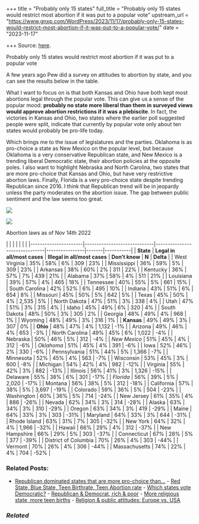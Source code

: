 +++
title = "Probably only 15 states"
full_title = "Probably only 15 states would restrict most abortion if it was put to a popular vote"
upstream_url = "https://www.gnxp.com/WordPress/2023/11/17/probably-only-15-states-would-restrict-most-abortion-if-it-was-put-to-a-popular-vote/"
date = "2023-11-17"

+++
Source: [here](https://www.gnxp.com/WordPress/2023/11/17/probably-only-15-states-would-restrict-most-abortion-if-it-was-put-to-a-popular-vote/).

Probably only 15 states would restrict most abortion if it was put to a popular vote

A few years ago Pew did a survey on attitudes to abortion by state, and you can see the results below in the table.

What I want to focus on is that both Kansas and Ohio have both kept most abortions legal through the popular vote. This can give us a sense of the popular mood: **probably no state more liberal than them in surveyed views would approve abortion restrictions if it was a plebiscite**. In fact, the victories in Kansas and Ohio, two states where the earlier poll suggested people were split, indicate that currently by popular vote only about ten states would probably be pro-life today.

Which brings me to the issue of legislatures and the parties. Oklahoma is as pro-choice a state as New Mexico on the popular level, but because Oklahoma is a very conservative Republican state, and New Mexico is a trending liberal Democratic state, their abortion policies at the opposite poles. I also want to highlight Nebraska and North Carolina, two states that are more pro-choice that Kansas and Ohio, but have very restrictive abortion laws. Finally, Florida is a very pro-choice state despite trending Republican since 2016. I think that Republican trend will be in jeopardy unless the party moderates on the abortion issue. The gap between public sentiment and the law seems too great.

![](https://i0.wp.com/www.gnxp.com/WordPress/wp-content/uploads/2023/11/Screenshot-2023-11-17-at-5.42.15-AM.jpg?resize=640%2C339&ssl=1)

![](https://i0.wp.com/www.gnxp.com/WordPress/wp-content/uploads/2023/11/Screenshot-2023-11-17-at-5.42.15-AM.jpg?resize=640%2C339&ssl=1)

Abortion laws as of Nov 14th 2022

|                      |                             |                               |                |       |           | |----------------------|-----------------------------|-------------------------------|----------------|-------|-----------| | **State**            | **Legal in all/most cases** | **Illegal in all/most cases** | **Don’t know** | **N** | **Delta** | | West Virginia        | 35%                         | 58%                           | 6%             | 309   | 23%       | | Mississippi          | 36%                         | 59%                           | 5%             | 309   | 23%       | | Arkansas             | 38%                         | 60%                           | 2%             | 311   | 22%       | | Kentucky             | 36%                         | 57%                           | 7%             | 439   | 21%       | | Alabama              | 37%                         | 58%                           | 4%             | 511   | 21%       | | Louisiana            | 39%                         | 57%                           | 4%             | 465   | 18%       | | Tennessee            | 40%                         | 55%                           | 5%             | 661   | 15%       | | South Carolina       | 42%                         | 52%                           | 6%             | 495   | 10%       | | Indiana              | 43%                         | 51%                           | 6%             | 654   | 8%        | | Missouri             | 45%                         | 50%                           | 5%             | 642   | 5%        | | Texas                | 45%                         | 50%                           | 4%             | 2,535 | 5%        | | North Dakota         | 47%                         | 51%                           | 3%             | 338   | 4%        | | Utah                 | 47%                         | 51%                           | 3%             | 315   | 4%        | | Idaho                | 45%                         | 49%                           | 6%             | 320   | 4%        | | South Dakota         | 48%                         | 50%                           | 3%             | 305   | 2%        | | Georgia              | 48%                         | 49%                           | 4%             | 968   | 1%        | | Wyoming              | 48%                         | 49%                           | 3%             | 316   | 1%        | | **Kansas**           | 49%                         | 49%                           | 3%             | 307   | 0%        | | **Ohio**             | 48%                         | 47%                           | 4%             | 1,132 | -1%       | | Arizona              | 49%                         | 46%                           | 4%             | 653   | -3%       | | North Carolina       | 49%                         | 45%                           | 6%             | 1,022 | -4%       | | Nebraska             | 50%                         | 46%                           | 5%             | 312   | -4%       | | *New Mexico*         | 51%                         | 45%                           | 4%             | 312   | -6%       | | *Oklahoma*           | 51%                         | 45%                           | 4%             | 391   | -6%       | | Iowa                 | 52%                         | 46%                           | 2%             | 330   | -6%       | | Pennsylvania         | 51%                         | 44%                           | 5%             | 1,366 | -7%       | | Minnesota            | 52%                         | 45%                           | 4%             | 563   | -7%       | | Wisconsin            | 53%                         | 45%                           | 3%             | 600   | -8%       | | Michigan             | 54%                         | 42%                           | 4%             | 982   | -12%      | | Virginia             | 55%                         | 42%                           | 3%             | 882   | -13%      | | Illinois             | 56%                         | 41%                           | 3%             | 1,326 | -15%      | | Delaware             | 55%                         | 38%                           | 6%             | 301   | -17%      | | *Florida*            | 56%                         | 39%                           | 5%             | 2,020 | -17%      | | Montana              | 56%                         | 38%                           | 5%             | 312   | -18%      | | California           | 57%                         | 38%                           | 5%             | 3,697 | -19%      | | Colorado             | 59%                         | 36%                           | 5%             | 504   | -23%      | | Washington           | 60%                         | 36%                           | 5%             | 714   | -24%      | | New Jersey           | 61%                         | 35%                           | 4%             | 886   | -26%      | | Nevada               | 62%                         | 34%                           | 3%             | 314   | -28%      | | Alaska               | 63%                         | 34%                           | 3%             | 310   | -29%      | | Oregon               | 63%                         | 34%                           | 3%             | 419   | -29%      | | Maine                | 64%                         | 33%                           | 3%             | 303   | -31%      | | Maryland             | 64%                         | 33%                           | 3%             | 644   | -31%      | | Rhode Island         | 63%                         | 31%                           | 7%             | 305   | -32%      | | New York             | 64%                         | 32%                           | 4%             | 1,966 | -32%      | | Hawaii               | 66%                         | 29%                           | 4%             | 312   | -37%      | | New Hampshire        | 66%                         | 29%                           | 5%             | 303   | -37%      | | Connecticut          | 67%                         | 28%                           | 5%             | 377   | -39%      | | District of Columbia | 70%                         | 26%                           | 4%             | 303   | -44%      | | Vermont              | 70%                         | 26%                           | 4%             | 306   | -44%      | | Massachusetts        | 74%                         | 22%                           | 4%             | 704   | -52%      |

### Related Posts:

- [Republican dominated states that are more pro-choice
  than…](https://www.gnxp.com/WordPress/2022/06/24/republican-dominated-states-that-are-more-pro-choice-than-you-think/) - [Red State, Blue State, Teen Birthrate, Teen Abortion
  rate](https://www.gnxp.com/WordPress/2010/01/27/red-state-blue-state-teen-birthrate-teen-abortion-rate/) - [Which states vote
  Democratic?](https://www.gnxp.com/WordPress/2012/09/01/which-states-vote-democratic/) - [Republican & Democrat, rich &
  poor](https://www.gnxp.com/WordPress/2006/10/19/republican-democrat-rich-poor/) - [More religious state, more teen
  births](https://www.gnxp.com/WordPress/2009/09/19/more-religious-state-more-teen-births/) - [Religion & public attitudes: Europe vs.
  USA](https://www.gnxp.com/WordPress/2008/05/22/religion-public-attitudes-europe-vs-usa/)

### *Related*

[](https://www.addtoany.com/add_to/facebook?linkurl=https%3A%2F%2Fwww.gnxp.com%2FWordPress%2F2023%2F11%2F17%2Fprobably-only-15-states-would-restrict-most-abortion-if-it-was-put-to-a-popular-vote%2F&linkname=Probably%20only%2015%20states%20would%20restrict%20most%20abortion%20if%20it%20was%20put%20to%20a%20popular%20vote "Facebook")[](https://www.addtoany.com/add_to/twitter?linkurl=https%3A%2F%2Fwww.gnxp.com%2FWordPress%2F2023%2F11%2F17%2Fprobably-only-15-states-would-restrict-most-abortion-if-it-was-put-to-a-popular-vote%2F&linkname=Probably%20only%2015%20states%20would%20restrict%20most%20abortion%20if%20it%20was%20put%20to%20a%20popular%20vote "Twitter")[](https://www.addtoany.com/add_to/email?linkurl=https%3A%2F%2Fwww.gnxp.com%2FWordPress%2F2023%2F11%2F17%2Fprobably-only-15-states-would-restrict-most-abortion-if-it-was-put-to-a-popular-vote%2F&linkname=Probably%20only%2015%20states%20would%20restrict%20most%20abortion%20if%20it%20was%20put%20to%20a%20popular%20vote "Email")[](https://www.addtoany.com/share)
